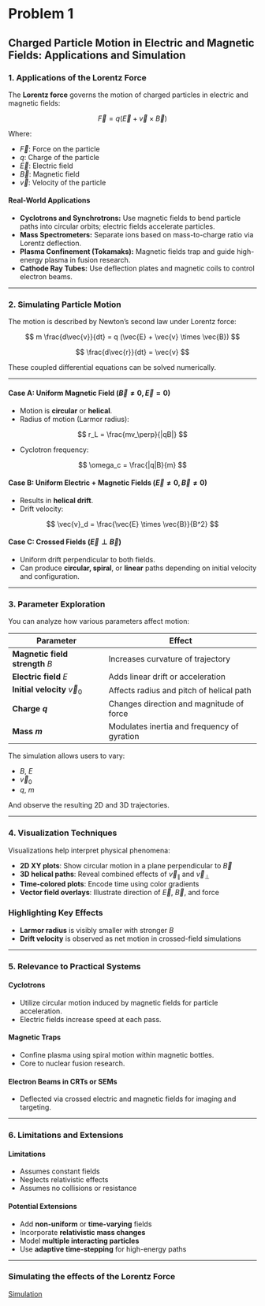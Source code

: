 # Problem 1

## **Charged Particle Motion in Electric and Magnetic Fields: Applications and Simulation**

### **1. Applications of the Lorentz Force**

The **Lorentz force** governs the motion of charged particles in electric and magnetic fields:

$$
\vec{F} = q (\vec{E} + \vec{v} \times \vec{B})
$$

Where:

* $\vec{F}$: Force on the particle
* $q$: Charge of the particle
* $\vec{E}$: Electric field
* $\vec{B}$: Magnetic field
* $\vec{v}$: Velocity of the particle

#### **Real-World Applications**

* **Cyclotrons and Synchrotrons:** Use magnetic fields to bend particle paths into circular orbits; electric fields accelerate particles.
* **Mass Spectrometers:** Separate ions based on mass-to-charge ratio via Lorentz deflection.
* **Plasma Confinement (Tokamaks):** Magnetic fields trap and guide high-energy plasma in fusion research.
* **Cathode Ray Tubes:** Use deflection plates and magnetic coils to control electron beams.

---

### **2. Simulating Particle Motion**

The motion is described by Newton’s second law under Lorentz force:

$$
m \frac{d\vec{v}}{dt} = q (\vec{E} + \vec{v} \times \vec{B})
$$

$$
\frac{d\vec{r}}{dt} = \vec{v}
$$

These coupled differential equations can be solved numerically.

---

#### **Case A: Uniform Magnetic Field ($\vec{B} \ne 0, \vec{E} = 0$)**

* Motion is **circular** or **helical**.
* Radius of motion (Larmor radius):

$$
r_L = \frac{mv_\perp}{|qB|}
$$

* Cyclotron frequency:

$$
\omega_c = \frac{|q|B}{m}
$$

#### **Case B: Uniform Electric + Magnetic Fields ($\vec{E} \ne 0, \vec{B} \ne 0$)**

* Results in **helical drift**.
* Drift velocity:

$$
\vec{v}_d = \frac{\vec{E} \times \vec{B}}{B^2}
$$

#### **Case C: Crossed Fields ($\vec{E} \perp \vec{B}$)**

* Uniform drift perpendicular to both fields.
* Can produce **circular, spiral**, or **linear** paths depending on initial velocity and configuration.

---

### **3. Parameter Exploration**

You can analyze how various parameters affect motion:

| Parameter                        | Effect                                      |
| -------------------------------- | ------------------------------------------- |
| **Magnetic field strength** $B$  | Increases curvature of trajectory           |
| **Electric field** $E$           | Adds linear drift or acceleration           |
| **Initial velocity** $\vec{v}_0$ | Affects radius and pitch of helical path    |
| **Charge $q$**                   | Changes direction and magnitude of force    |
| **Mass $m$**                     | Modulates inertia and frequency of gyration |

The simulation allows users to vary:

* $B$, $E$
* $\vec{v}_0$
* $q$, $m$

And observe the resulting 2D and 3D trajectories.

---

### **4. Visualization Techniques**

Visualizations help interpret physical phenomena:

* **2D XY plots**: Show circular motion in a plane perpendicular to $\vec{B}$
* **3D helical paths**: Reveal combined effects of $\vec{v}_\parallel$ and $\vec{v}_\perp$
* **Time-colored plots**: Encode time using color gradients
* **Vector field overlays**: Illustrate direction of $\vec{E}$, $\vec{B}$, and force

### **Highlighting Key Effects**

* **Larmor radius** is visibly smaller with stronger $B$
* **Drift velocity** is observed as net motion in crossed-field simulations

---

### **5. Relevance to Practical Systems**

#### **Cyclotrons**

* Utilize circular motion induced by magnetic fields for particle acceleration.
* Electric fields increase speed at each pass.

#### **Magnetic Traps**

* Confine plasma using spiral motion within magnetic bottles.
* Core to nuclear fusion research.

#### **Electron Beams in CRTs or SEMs**

* Deflected via crossed electric and magnetic fields for imaging and targeting.

---

### **6. Limitations and Extensions**

#### **Limitations**

* Assumes constant fields
* Neglects relativistic effects
* Assumes no collisions or resistance

#### **Potential Extensions**

* Add **non-uniform** or **time-varying** fields
* Incorporate **relativistic mass changes**
* Model **multiple interacting particles**
* Use **adaptive time-stepping** for high-energy paths

---

### Simulating the effects of the Lorentz Force
[Simulation](project1.html)